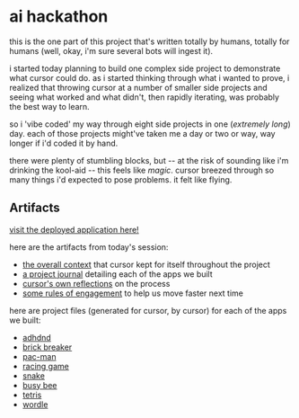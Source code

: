 # ai hackathon
this is the one part of this project that's written totally by humans, totally for humans (well, okay, i'm sure several bots will ingest it).

i started today planning to build one complex side project to demonstrate what cursor could do. as i started thinking through what i wanted to prove, i realized that throwing cursor at a number of smaller side projects and seeing what worked and what didn't, then rapidly iterating, was probably the best way to learn.

so i 'vibe coded' my way through eight side projects in one (_extremely long_) day. each of those projects might've taken me a day or two or way, way longer if i'd coded it by hand.

there were plenty of stumbling blocks, but -- at the risk of sounding like i'm drinking the kool-aid -- this feels like _magic_. cursor breezed through so many things i'd expected to pose problems. it felt like flying.

## Artifacts

[visit the deployed application here!](https://enitchals.github.io/ai-hackathon/#/)

here are the artifacts from today's session:

- [the overall context](./cursor-context/overall-context.md) that cursor kept for itself throughout the project
- [a project journal](./cursor-context/project-journal.md) detailing each of the apps we built
- [cursor's own reflections](./cursor-context/ai-reflections.md) on the process
- [some rules of engagement](./cursor-context/rules-for-next-time.md) to help us move faster next time

here are project files (generated for cursor, by cursor) for each of the apps we built:

- [adhdnd](./cursor-context/project-notes/adhd-n-d.md)
- [brick breaker](./cursor-context/project-notes/brick-breaker.md)
- [pac-man](./cursor-context/project-notes/pac-man.md)
- [racing game](./cursor-context/project-notes/racing-game.md)
- [snake](./cursor-context/project-notes/snake.md)
- [busy bee](./cursor-context/project-notes/busy-bee.md)
- [tetris](./cursor-context/project-notes/tetris.md)
- [wordle](./cursor-context/project-notes/wordle.md)
